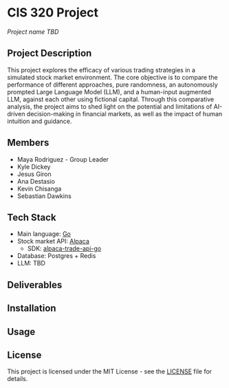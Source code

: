 # CIS 320 Project

_Project name TBD_

## Project Description

This project explores the efficacy of various trading strategies in a simulated stock market environment. The core objective is to compare the performance of different approaches, pure randomness, an autonomously prompted Large Language Model (LLM), and a human-input augmented LLM, against each other using fictional capital. Through this comparative analysis, the project aims to shed light on the potential and limitations of AI-driven decision-making in financial markets, as well as the impact of human intuition and guidance.

## Members

- Maya Rodriguez - Group Leader
- Kyle Dickey
- Jesus Giron
- Ana Destasio
- Kevin Chisanga
- Sebastian Dawkins

## Tech Stack

- Main language: [Go](https://go.dev/)
- Stock market API: [Alpaca](https://alpaca.markets/)
  - SDK: [alpaca-trade-api-go](https://github.com/alpacahq/alpaca-trade-api-go/)
- Database: Postgres + Redis
- LLM: TBD

## Deliverables

## Installation

## Usage

## License

This project is licensed under the MIT License - see the [LICENSE](LICENSE) file for details.
